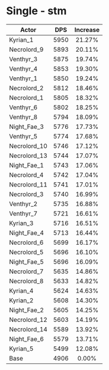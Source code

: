 # Single - stm
| Actor | DPS | Increase |
|---|:---:|:---:|
|Kyrian_1|5950|21.27%|
|Necrolord_9|5893|20.11%|
|Venthyr_3|5875|19.74%|
|Venthyr_4|5853|19.30%|
|Venthyr_1|5850|19.24%|
|Necrolord_2|5812|18.46%|
|Necrolord_1|5805|18.32%|
|Venthyr_6|5802|18.25%|
|Venthyr_8|5794|18.09%|
|Night_Fae_3|5776|17.73%|
|Venthyr_5|5774|17.68%|
|Necrolord_10|5746|17.12%|
|Necrolord_13|5744|17.07%|
|Night_Fae_1|5743|17.06%|
|Necrolord_4|5742|17.04%|
|Necrolord_11|5741|17.01%|
|Necrolord_3|5740|16.99%|
|Venthyr_2|5735|16.88%|
|Venthyr_7|5721|16.61%|
|Kyrian_3|5716|16.51%|
|Night_Fae_4|5713|16.44%|
|Necrolord_6|5699|16.17%|
|Necrolord_5|5696|16.10%|
|Night_Fae_5|5696|16.09%|
|Necrolord_7|5635|14.86%|
|Necrolord_8|5633|14.82%|
|Kyrian_4|5624|14.63%|
|Kyrian_2|5608|14.30%|
|Night_Fae_2|5605|14.25%|
|Necrolord_12|5603|14.19%|
|Necrolord_14|5589|13.92%|
|Night_Fae_6|5579|13.71%|
|Kyrian_5|5499|12.08%|
|Base|4906|0.00%|
